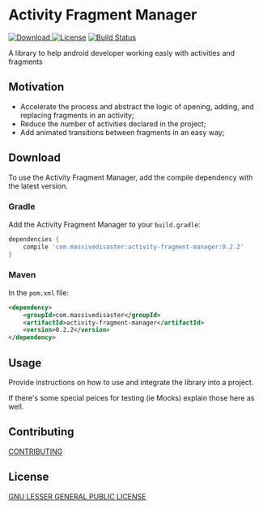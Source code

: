 # Activity Fragment Manager 
[![Download](https://api.bintray.com/packages/jmspt/maven/activity-fragment-manager/images/download.svg) ](https://bintray.com/jmspt/maven/activity-fragment-manager/)
[![License](http://img.shields.io/badge/license-Apache%202.0-blue.svg?style=flat)](http://choosealicense.com/licenses/apache-2.0/)
[![Build Status](https://travis-ci.org/massivedisaster/ActivityFragmentManager.svg?branch=master)](https://travis-ci.org/massivedisaster/ActivityFragmentManager)

A library to help android developer working easly with activities and fragments 

## Motivation

* Accelerate the process and abstract the logic of opening, adding, and replacing fragments in an activity;
* Reduce the number of activities declared in the project;
* Add animated transitions between fragments in an easy way;

## Download

To use the Activity Fragment Manager, add the compile dependency with the latest version.

### Gradle

Add the Activity Fragment Manager to your `build.gradle`:
```gradle
dependencies {
    compile 'com.massivedisaster:activity-fragment-manager:0.2.2'
}
```

### Maven

In the `pom.xml` file:
```xml
<dependency>
    <groupId>com.massivedisaster</groupId>
    <artifactId>activity-fragment-manager</artifactId>
    <version>0.2.2</version>
</dependency>
```

## Usage

Provide instructions on how to use and integrate the library into a project.

If there's some special peices for testing (ie Mocks) explain those here as well.

## Contributing
[CONTRIBUTING](CONTRIBUTING.md)

## License
[GNU LESSER GENERAL PUBLIC LICENSE](LICENSE.md)
